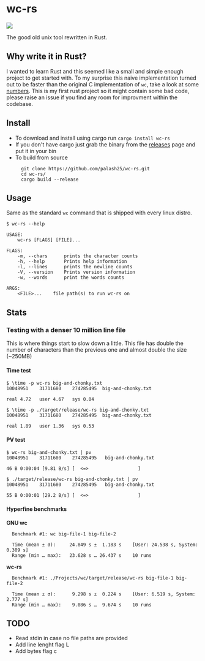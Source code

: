 # wc-rs
![](https://img.shields.io/crates/d/wc-rs?style=flat)

The good old unix tool rewritten in Rust.

## Why write it in Rust?

I wanted to learn Rust and this seemed like a small and simple enough project to get started with.
To my surprise this naive implementation turned out to be faster than the original C implementation of `wc`, take a look at some [numbers](#Stats). This is my first rust project so it might contain some bad code, please raise an issue if you find any room for improvment within the codebase.

## Install

- To download and install using cargo run `cargo install wc-rs`
- If you don't have cargo just grab the binary from the [releases](https://github.com/palash25/wc-rs/releases) page and put it in your bin
- To build from source
  ```
    git clone https://github.com/palash25/wc-rs.git
    cd wc-rs/
    cargo build --release
  ```

## Usage

Same as the standard `wc` command that is shipped with every linux distro.
```
$ wc-rs --help

USAGE:
    wc-rs [FLAGS] [FILE]...

FLAGS:
    -m, --chars      prints the character counts
    -h, --help       Prints help information
    -l, --lines      prints the newline counts
    -V, --version    Prints version information
    -w, --words      print the words counts

ARGS:
    <FILE>...    file path(s) to run wc-rs on
```

## Stats

### Testing with a denser 10 million line file

This is where things start to slow down a little. This file has double the number of characters than the previous one and almost double the size (~250MB)

#### Time test

```
$ \time -p wc-rs big-and-chonky.txt
10048951    31711680    274285495  big-and-chonky.txt

real 4.72   user 4.67   sys 0.04

$ \time -p ./target/release/wc-rs big-and-chonky.txt
10048951	31711680	274285495  big-and-chonky.txt

real 1.89   user 1.36   sys 0.53
```

#### PV test

```
$ wc-rs big-and-chonky.txt | pv
10048951    31711680    274285495   big-and-chonky.txt

46 B 0:00:04 [9.81 B/s] [  <=>                  ]

$ ./target/release/wc-rs big-and-chonky.txt | pv
10048951    31711680    274285495   big-and-chonky.txt

55 B 0:00:01 [29.2 B/s] [  <=>                  ]
```

#### Hyperfine benchmarks

**GNU wc**

```
  Benchmark #1: wc big-file-1 big-file-2

  Time (mean ± σ):     24.849 s ±  1.183 s    [User: 24.538 s, System: 0.309 s]
  Range (min … max):   23.628 s … 26.437 s    10 runs
```

**wc-rs**

```
  Benchmark #1: ./Projects/wc/target/release/wc-rs big-file-1 big-file-2

  Time (mean ± σ):      9.298 s ±  0.224 s    [User: 6.519 s, System: 2.777 s]
  Range (min … max):    9.086 s …  9.674 s    10 runs
```

## TODO
- Read stdin in case no file paths are provided
- Add line lenght flag L
- Add bytes flag c
